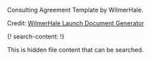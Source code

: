 

Consulting Agreement Template by WilmerHale.

Credit: [WilmerHale Launch Document Generator](https://launch.wilmerhale.com/build/document-generator/)

{! search-content: !}

  This is hidden file content that can be searched.

